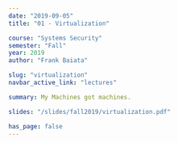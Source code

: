 ```yaml
---
date: "2019-09-05"
title: "01 - Virtualization"

course: "Systems Security"
semester: "Fall"
year: 2019
author: "Frank Baiata"

slug: "virtualization"
navbar_active_link: "lectures"

summary: My Machines got machines.  

slides: "/slides/fall2019/virtualization.pdf"

has_page: false
---
```

